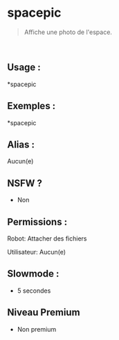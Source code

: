 # spacepic

> Affiche une photo de l'espace.

<br>

## Usage :

*spacepic

## Exemples :

*spacepic

## Alias :

Aucun(e)

## NSFW ?

- Non

## Permissions :

Robot: Attacher des fichiers
<br>

Utilisateur: Aucun(e)

## Slowmode :

- 5 secondes

## Niveau Premium

- Non premium